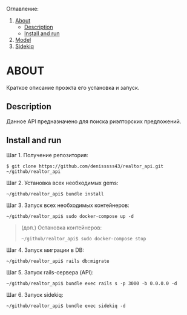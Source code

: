 Оглавление:
1. [About](https://github.com/denisssss43/realtor_api_wiki#about)
    - [Description](https://github.com/denisssss43/realtor_api_wiki#Description)
    - [Install and run](https://github.com/denisssss43/realtor_api_wiki#Install-and-run)
1. [Model](https://github.com/denisssss43/realtor_api_wiki/blob/master/model.md#model)
1. [Sidekiq](https://github.com/denisssss43/realtor_api_wiki/blob/master/sidekiq.md#sidekiq)

# ABOUT
Краткое описание проэкта его установка и запуск.

## Description
Данное API предназначено для поиска риэлторских предложений.

## Install and run
Шаг 1. Получение репозитория:
```
$ git clone https://github.com/denisssss43/realtor_api.git ~/github/realtor_api
```

Шаг 2. Установка всех необходимых gems:
```
~/github/realtor_api$ bundle install
```

Шаг 3. Запуск всех необходимых контейнеров:
```
~/github/realtor_api$ sudo docker-compose up -d
```
> (доп.) Остановка контейнеров:
> ```
> ~/github/realtor_api$ sudo docker-compose stop
> ```

Шаг 4. Запуск миграции в DB:
```
~/github/realtor_api$ rails db:migrate
```

Шаг 5. Запуск rails-сервера (API):
```
~/github/realtor_api$ bundle exec rails s -p 3000 -b 0.0.0.0 -d
```

Шаг 6. Запуск sidekiq:
```
~/github/realtor_api$ bundle exec sidekiq -d
```